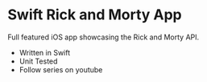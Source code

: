 # Swift Rick and Morty App

Full featured iOS app showcasing the Rick and Morty API.

- Written in Swift
- Unit Tested
- Follow series on youtube